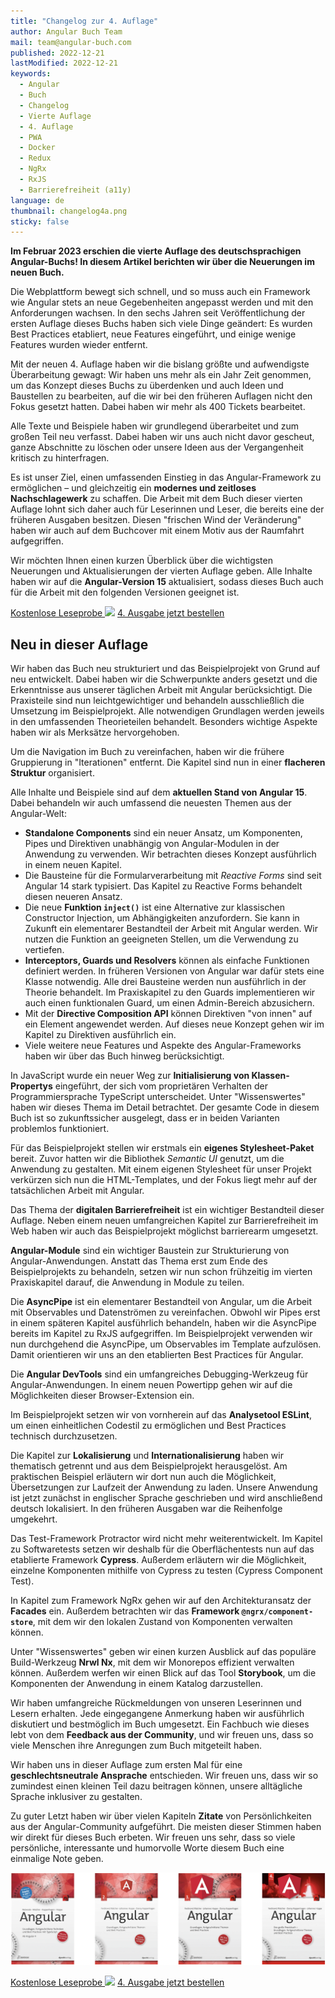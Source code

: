 ```yaml
---
title: "Changelog zur 4. Auflage"
author: Angular Buch Team
mail: team@angular-buch.com
published: 2022-12-21
lastModified: 2022-12-21
keywords:
  - Angular
  - Buch
  - Changelog
  - Vierte Auflage
  - 4. Auflage
  - PWA
  - Docker
  - Redux
  - NgRx
  - RxJS
  - Barrierefreiheit (a11y)
language: de
thumbnail: changelog4a.png
sticky: false
---
```


**Im Februar 2023 erschien die vierte Auflage des deutschsprachigen Angular-Buchs! In diesem Artikel berichten wir über die Neuerungen im neuen Buch.**


Die Webplattform bewegt sich schnell, und so muss auch ein Framework wie Angular stets an neue Gegebenheiten angepasst werden und mit den Anforderungen wachsen.
In den sechs Jahren seit Veröffentlichung der ersten Auflage dieses Buchs haben sich viele Dinge geändert:
Es wurden Best Practices etabliert, neue Features eingeführt, und einige wenige Features wurden wieder entfernt.

Mit der neuen 4. Auflage haben wir die bislang größte und aufwendigste Überarbeitung gewagt:
Wir haben uns mehr als ein Jahr Zeit genommen, um das Konzept dieses Buchs zu überdenken und auch Ideen und Baustellen zu bearbeiten, auf die wir bei den früheren Auflagen nicht den Fokus gesetzt hatten.
Dabei haben wir mehr als 400 Tickets bearbeitet.

Alle Texte und Beispiele haben wir grundlegend überarbeitet und zum großen Teil neu verfasst.
Dabei haben wir uns auch nicht davor gescheut, ganze Abschnitte zu löschen oder unsere Ideen aus der Vergangenheit kritisch zu hinterfragen.

Es ist unser Ziel, einen umfassenden Einstieg in das Angular-Framework zu ermöglichen – und gleichzeitig ein **modernes und zeitloses Nachschlagewerk** zu schaffen.
Die Arbeit mit dem Buch dieser vierten Auflage lohnt sich daher auch für Leserinnen und Leser, die bereits eine der früheren Ausgaben besitzen.
Diesen "frischen Wind der Veränderung" haben wir auch auf dem Buchcover mit einem Motiv aus der Raumfahrt aufgegriffen.

Wir möchten Ihnen einen kurzen Überblick über die wichtigsten Neuerungen und Aktualisierungen der vierten Auflage geben.
Alle Inhalte haben wir auf die **Angular-Version 15** aktualisiert, sodass dieses Buch auch für die Arbeit mit den folgenden Versionen geeignet ist.

<a class="btn btn-outline-primary cta__button index__cta mr-2 mb-2" role="button" target="_blank" href="https://angular-buch.com/assets/angular-buch-leseprobe-auflage4.pdf">Kostenlose Leseprobe <img src="assets/img/symbol-cloud.svg"></a>
<a class="btn btn-primary cta__button mb-2" role="button" target="_blank" href="https://amzn.eu/d/8fgTIWL">4. Ausgabe jetzt bestellen</a>


## Neu in dieser Auflage

Wir haben das Buch neu strukturiert und das Beispielprojekt von Grund auf neu entwickelt.
Dabei haben wir die Schwerpunkte anders gesetzt und die Erkenntnisse aus unserer täglichen Arbeit mit Angular berücksichtigt.
Die Praxisteile sind nun leichtgewichtiger und behandeln ausschließlich die Umsetzung im Beispielprojekt.
Alle notwendigen Grundlagen werden jeweils in den umfassenden Theorieteilen behandelt.
Besonders wichtige Aspekte haben wir als Merksätze hervorgehoben.


Um die Navigation im Buch zu vereinfachen, haben wir die frühere Gruppierung in "Iterationen" entfernt.
Die Kapitel sind nun in einer **flacheren Struktur** organisiert.

Alle Inhalte und Beispiele sind auf dem **aktuellen Stand von Angular 15**.
Dabei behandeln wir auch umfassend die neuesten Themen aus der Angular-Welt:

* **Standalone Components** sind ein neuer Ansatz, um Komponenten, Pipes und Direktiven unabhängig von Angular-Modulen in der Anwendung zu verwenden. Wir betrachten dieses Konzept ausführlich in einem neuen Kapitel.
* Die Bausteine für die Formularverarbeitung mit *Reactive Forms* sind seit Angular 14 stark typisiert. Das Kapitel zu Reactive Forms behandelt diesen neueren Ansatz.
* Die neue **Funktion `inject()`** ist eine Alternative zur klassischen Constructor Injection, um Abhängigkeiten anzufordern. Sie kann in Zukunft ein elementarer Bestandteil der Arbeit mit Angular werden. Wir nutzen die Funktion an geeigneten Stellen, um die Verwendung zu vertiefen.
* **Interceptors, Guards und Resolvers** können als einfache Funktionen definiert werden. In früheren Versionen von Angular war dafür stets eine Klasse notwendig. Alle drei Bausteine werden nun ausführlich in der Theorie behandelt. Im Praxiskapitel zu den Guards implementieren wir auch einen funktionalen Guard, um einen Admin-Bereich abzusichern.
* Mit der **Directive Composition API** können Direktiven "von innen" auf ein Element angewendet werden. Auf dieses neue Konzept gehen wir im Kapitel zu Direktiven ausführlich ein.
* Viele weitere neue Features und Aspekte des Angular-Frameworks haben wir über das Buch hinweg berücksichtigt.


In JavaScript wurde ein neuer Weg zur **Initialisierung von Klassen-Propertys** eingeführt, der sich vom proprietären Verhalten der Programmiersprache TypeScript unterscheidet. Unter "Wissenswertes" haben wir dieses Thema im Detail betrachtet. Der gesamte Code in diesem Buch ist so zukunftssicher ausgelegt, dass er in beiden Varianten problemlos funktioniert.


Für das Beispielprojekt stellen wir erstmals ein **eigenes Stylesheet-Paket** bereit.
Zuvor hatten wir die Bibliothek *Semantic UI* genutzt, um die Anwendung zu gestalten.
Mit einem eigenen Stylesheet für unser Projekt verkürzen sich nun die HTML-Templates, und der Fokus liegt mehr auf der tatsächlichen Arbeit mit Angular.


Das Thema der **digitalen Barrierefreiheit** ist ein wichtiger Bestandteil dieser Auflage.
Neben einem neuen umfangreichen Kapitel zur Barrierefreiheit im Web haben wir auch das Beispielprojekt möglichst barrierearm umgesetzt.


**Angular-Module** sind ein wichtiger Baustein zur Strukturierung von Angular-Anwendungen. Anstatt das Thema erst zum Ende des Beispielprojekts zu behandeln, setzen wir nun schon frühzeitig im vierten Praxiskapitel darauf, die Anwendung in Module zu teilen.


Die **AsyncPipe** ist ein elementarer Bestandteil von Angular, um die Arbeit mit Observables und Datenströmen zu vereinfachen.
Obwohl wir Pipes erst in einem späteren Kapitel ausführlich behandeln, haben wir die AsyncPipe bereits im Kapitel zu RxJS aufgegriffen.
Im Beispielprojekt verwenden wir nun durchgehend die AsyncPipe, um Observables im Template aufzulösen. Damit orientieren wir uns an den etablierten Best Practices für Angular.


Die **Angular DevTools** sind ein umfangreiches Debugging-Werkzeug für Angular-Anwendungen. In einem neuen Powertipp gehen wir auf die Möglichkeiten dieser Browser-Extension ein.


Im Beispielprojekt setzen wir von vornherein auf das **Analysetool ESLint**, um einen einheitlichen Codestil zu ermöglichen und Best Practices technisch durchzusetzen.


Die Kapitel zur **Lokalisierung** und **Internationalisierung** haben wir thematisch getrennt und aus dem Beispielprojekt herausgelöst.
Am praktischen Beispiel erläutern wir dort nun auch die Möglichkeit, Übersetzungen zur Laufzeit der Anwendung zu laden.
Unsere Anwendung ist jetzt zunächst in englischer Sprache geschrieben und wird anschließend deutsch lokalisiert. In den früheren Ausgaben war die Reihenfolge umgekehrt.


Das Test-Framework Protractor wird nicht mehr weiterentwickelt. Im Kapitel zu Softwaretests setzen wir deshalb für die Oberflächentests nun auf das etablierte Framework **Cypress**. Außerdem erläutern wir die Möglichkeit, einzelne Komponenten mithilfe von Cypress zu testen (Cypress Component Test).

In Kapitel zum Framework NgRx gehen wir auf den Architekturansatz der **Facades** ein.
Außerdem betrachten wir das **Framework `@ngrx/component-store`**, mit dem wir den lokalen Zustand von Komponenten verwalten können.


Unter "Wissenswertes" geben wir einen kurzen Ausblick auf das populäre Build-Werkzeug **Nrwl Nx**, mit dem wir Monorepos effizient verwalten können.
Außerdem werfen wir einen Blick auf das Tool **Storybook**, um die Komponenten der Anwendung in einem Katalog darzustellen.


Wir haben umfangreiche Rückmeldungen von unseren Leserinnen und Lesern erhalten. Jede eingegangene Anmerkung haben wir ausführlich diskutiert und bestmöglich im Buch umgesetzt. Ein Fachbuch wie dieses lebt von dem **Feedback aus der Community**, und wir freuen uns, dass so viele Menschen ihre Anregungen zum Buch mitgeteilt haben.


Wir haben uns in dieser Auflage zum ersten Mal für eine **geschlechtsneutrale Ansprache** entschieden. Wir freuen uns, dass wir so zumindest einen kleinen Teil dazu beitragen können, unsere alltägliche Sprache inklusiver zu gestalten.


Zu guter Letzt haben wir über vielen Kapiteln **Zitate** von Persönlichkeiten aus der Angular-Community aufgeführt.
Die meisten dieser Stimmen haben wir direkt für dieses Buch erbeten.
Wir freuen uns sehr, dass so viele persönliche, interessante und humorvolle Worte diesem Buch eine einmalige Note geben.

![Buchcover der ersten bis vierten Auflage](./alle-cover.png)



<a class="btn btn-outline-primary cta__button index__cta mr-2 mb-2" role="button" target="_blank" href="https://angular-buch.com/assets/angular-buch-leseprobe-auflage4.pdf">Kostenlose Leseprobe <img src="assets/img/symbol-cloud.svg"></a>
<a class="btn btn-primary cta__button mb-2" role="button" target="_blank" href="https://amzn.eu/d/8fgTIWL">4. Ausgabe jetzt bestellen</a>
